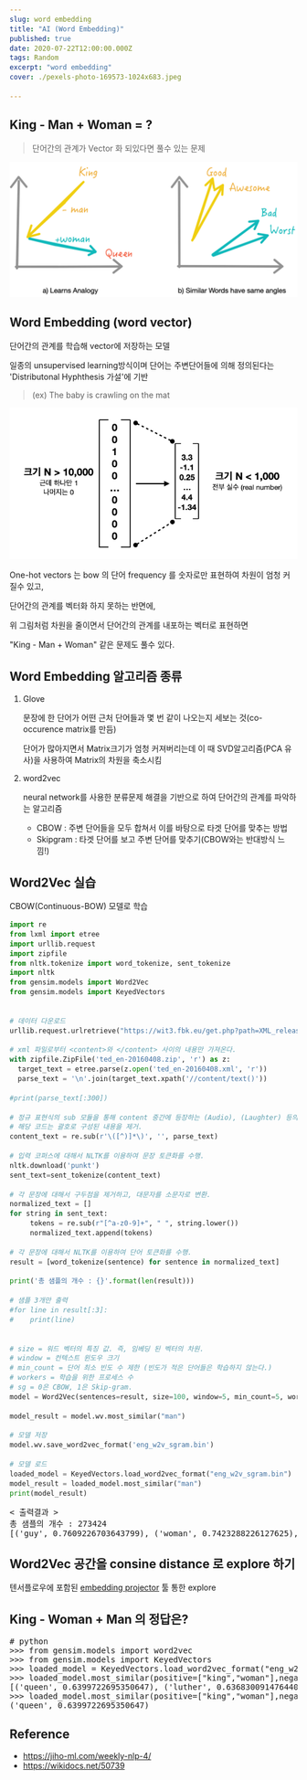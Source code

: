 ```yaml
---
slug: word embedding
title: "AI (Word Embedding)"
published: true
date: 2020-07-22T12:00:00.000Z
tags: Random
excerpt: "word embedding"
cover: ./pexels-photo-169573-1024x683.jpeg

---
```




## King - Man + Woman = ?

> 단어간의 관계가 Vector 화 되있다면 풀수 있는 문제 

![kingmanwoman](./kingmanwoman.png)

## Word Embedding (word vector)

단어간의 관계를 학습해 vector에 저장하는 모델

일종의 unsupervised learning방식이며 단어는 주변단어들에 의해 정의된다는 'Distributonal Hyphthesis 가설'에 기반

> (ex) The baby is crawling on the mat



![wordembedding_concept](./wordembedding_concept.png)



One-hot vectors 는 bow 의 단어 frequency 를 숫자로만 표현하여 차원이 엄청 커질수 있고,

단어간의 관계를 벡터화 하지 못하는 반면에,

위 그림처럼 차원을 줄이면서 단어간의 관계를 내포하는 벡터로 표현하면 

"King - Man + Woman" 같은 문제도 풀수 있다.

<p>



## Word Embedding 알고리즘 종류

1. Glove

   문장에 한 단어가 어떤 근처 단어들과 몇 번 같이 나오는지 세보는 것(co-occurence matrix를 만듬) 

   단어가 많아지면서 Matrix크기가 엄청 커져버리는데 이 때 SVD알고리즘(PCA 유사)을 사용하여 Matrix의 차원을 축소시킴

2. word2vec

   neural network를 사용한 분류문제 해결을 기반으로 하여 단어간의 관계를 파악하는 알고리즘

   * CBOW : 주변 단어들을 모두 합쳐서 이를 바탕으로 타겟 단어를 맞추는 방법
   * Skipgram : 타겟 단어를 보고 주변 단어를 맞추기(CBOW와는 반대방식 느낌!)

<p>



## Word2Vec 실습

CBOW(Continuous-BOW) 모델로 학습

```python
import re
from lxml import etree
import urllib.request
import zipfile
from nltk.tokenize import word_tokenize, sent_tokenize
import nltk
from gensim.models import Word2Vec
from gensim.models import KeyedVectors


# 데이터 다운로드
urllib.request.urlretrieve("https://wit3.fbk.eu/get.php?path=XML_releases/xml/ted_en-20160408.zip&filename=ted_en-20160408.zip", filename="ted_en-20160408.zip")

# xml 파일로부터 <content>와 </content> 사이의 내용만 가져온다.
with zipfile.ZipFile('ted_en-20160408.zip', 'r') as z:
  target_text = etree.parse(z.open('ted_en-20160408.xml', 'r'))
  parse_text = '\n'.join(target_text.xpath('//content/text()'))

#print(parse_text[:300])

# 정규 표현식의 sub 모듈을 통해 content 중간에 등장하는 (Audio), (Laughter) 등의 배경음 부분을 제거.
# 해당 코드는 괄호로 구성된 내용을 제거.
content_text = re.sub(r'\([^)]*\)', '', parse_text)

# 입력 코퍼스에 대해서 NLTK를 이용하여 문장 토큰화를 수행.
nltk.download('punkt')
sent_text=sent_tokenize(content_text)

# 각 문장에 대해서 구두점을 제거하고, 대문자를 소문자로 변환.
normalized_text = []
for string in sent_text:
     tokens = re.sub(r"[^a-z0-9]+", " ", string.lower())
     normalized_text.append(tokens)

# 각 문장에 대해서 NLTK를 이용하여 단어 토큰화를 수행.
result = [word_tokenize(sentence) for sentence in normalized_text]

print('총 샘플의 개수 : {}'.format(len(result)))

# 샘플 3개만 출력
#for line in result[:3]:
#    print(line)


# size = 워드 벡터의 특징 값. 즉, 임베딩 된 벡터의 차원.
# window = 컨텍스트 윈도우 크기
# min_count = 단어 최소 빈도 수 제한 (빈도가 적은 단어들은 학습하지 않는다.)
# workers = 학습을 위한 프로세스 수
# sg = 0은 CBOW, 1은 Skip-gram.
model = Word2Vec(sentences=result, size=100, window=5, min_count=5, workers=4, sg=1)

model_result = model.wv.most_similar("man")

# 모델 저장
model.wv.save_word2vec_format('eng_w2v_sgram.bin')

# 모델 로드
loaded_model = KeyedVectors.load_word2vec_format("eng_w2v_sgram.bin") 
model_result = loaded_model.most_similar("man")
print(model_result)
```

<pre>
< 출력결과 >  
총 샘플의 개수 : 273424
[('guy', 0.7609226703643799), ('woman', 0.7423288226127625), ('soldier', 0.7021040916442871), ('rabbi', 0.6968523263931274), ('boy', 0.682236909866333), ('pianist', 0.6789600849151611), ('michelangelo', 0.6754906177520752), ('dancer', 0.6748736500740051), ('gentleman', 0.6688764691352844), ('comedian', 0.6668947339057922)]
</pre>



<p>

## Word2Vec 공간을 consine distance 로 explore 하기

텐서플로우에 포함된 [embedding projector](https://projector.tensorflow.org/) 툴 통한 explore



<p>

## King - Woman + Man 의 정답은?

<pre>
# python
>>> from gensim.models import word2vec
>>> from gensim.models import KeyedVectors
>>> loaded_model = KeyedVectors.load_word2vec_format("eng_w2v_sgram.bin")
>>> loaded_model.most_similar(positive=["king","woman"],negative=["man"])
[('queen', 0.6399722695350647), ('luther', 0.6368300914764404), ('jewish', 0.6324093341827393), ('mahatma', 0.6255710124969482), ('royal', 0.621810793876648), ('republican', 0.6188339591026306), ('agnes', 0.6142123937606812), ('mutilation', 0.6140838861465454), ('charlotte', 0.6131534576416016), ('donnell', 0.6124670505523682)]
>>> loaded_model.most_similar(positive=["king","woman"],negative=["man"])[0]
('queen', 0.6399722695350647)
</pre>

<p>



## Reference

- https://jiho-ml.com/weekly-nlp-4/
- https://wikidocs.net/50739

